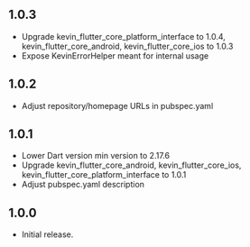## 1.0.3

* Upgrade kevin_flutter_core_platform_interface to 1.0.4, kevin_flutter_core_android,
  kevin_flutter_core_ios to 1.0.3
* Expose KevinErrorHelper meant for internal usage

## 1.0.2

* Adjust repository/homepage URLs in pubspec.yaml

## 1.0.1

* Lower Dart version min version to 2.17.6
* Upgrade kevin_flutter_core_android, kevin_flutter_core_ios, kevin_flutter_core_platform_interface
  to 1.0.1
* Adjust pubspec.yaml description

## 1.0.0

* Initial release.
